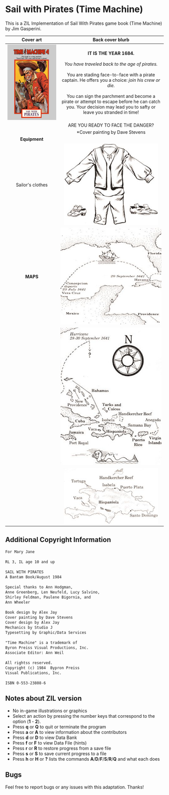 # Sail with Pirates (Time Machine)
This is a ZIL Implementation of Sail With Pirates game book (Time Machine) by Jim Gasperini.

| **Cover art** | **Back cover blurb**|
|:-:|:-:|
|![Cover Art](/images/sail-with-pirates.jpg)|**IT IS THE YEAR 1684.**<br><br>*You have traveled back to the age of pirates.*<br><br>You are stading face-to-face with a pirate captain. He offers you a choice: *join his crew or die.*<br><br>You can sign the parchment and become a pirate or attempt to escape before he can catch you. Your decision may lead you to safty or leave you stranded in time!|
| |ARE YOU READY TO FACE THE DANGER?|
| |*Cover painting by Dave Stevens|
|**Equipment**||
|Sailor's clothes|![Sailor's clohes](/images/equipment.jpg)|
|**MAPS**|![Map 01](/images/map01.jpg)|
| |![Map 02](/images/map02.jpg)|
| |![Map 03](/images/map03.jpg)|

## Additional Copyright Information

```
For Mary Jane

RL 3, IL age 10 and up

SAIL WITH PIRATES
A Bantam Book/August 1984

Special thanks to Ann Hodgman,
Anne Greenberg, Len Neufeld, Lucy Salvino,
Shirley Feldman, Paulene Bigornia, and
Ann Wheeler

Book design by Alex Jay
Cover painting by Dave Stevens
Cover design by Alex Jay
Mechanics by Studio J
Typesetting by Graphic/Data Services

"Time Machine" is a trademark of
Byron Preiss Visual Productions, Inc.
Associate Editor: Ann Weil

All rightss reserved.
Copyright (c) 1984  Bypron Preiss
Visual Publications, Inc.

ISBN 0-553-23808-6
```

## Notes about ZIL version

- No in-game illustrations or graphics
- Select an action by pressing the number keys that correspond to the option (**1** - **2**).
- Press **q** or **Q** to quit or terminate the program
- Press **a** or **A** to view information about the contributors
- Press **d** or **D** to view Data Bank
- Press **f** or **F** to view Data File (hints)
- Press **r** or **R** to restore progress from a save file
- Press **s** or **S** to save current progress to a file
- Press **h** or **H** or **?** lists the commands **A**/**D**/**F**/**S**/**R**/**Q** and what each does

## Bugs

Feel free to report bugs or any issues with this adaptation. Thanks!

